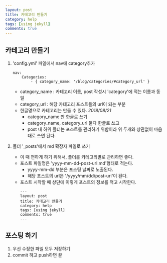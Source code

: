 ```yaml
---
layout: post
title: 카테고리 만들기
category: help
tags: [using jekyll]
comments: true
---
```


## 카테고리 만들기

1. 'config.yml' 파일에서 nav에 category추가

    ```
    nav:
        Categories:
            - { category_name: '/blog/categories/#category_url' }
    ```
    * category_name : 카테고리 이름, post 작성시 'category'에 적는 이름과 동일
    * category_url : 해당 카테고리 포스트들의 url이 되는 부분
    * 한글명으로 카테고리는 만들 수 있다. *2018/08/21*
        * category_name 만 한글로 쓰기
        * category_name, category_url 둘다 한글로 쓰고
        * post 내 하위 폴더는 포스트를 관리하기 위함이라 위 두개와 상관없이 마음대로 쓰면 된다. 


2. 폴더 '_posts'에서 md 확장자 파일로 쓰기
   
    * 이 때 편하게 하기 위해서, 폴더를 카테고리별로 관리하면 좋다.
    * 포스트 파일명은 'yyyy-mm-dd-post-url.md'형태로 적는다.
        * yyyy-mm-dd 부분은 포스팅 날짜로 노출된다.
        * 해당 포스트의 url은 '/yyyy/mm/dd/post-url'이 된다.
    * 포스트 시작할 때 상단에 이렇게 포스트의 정보를 적고 시작한다.  
        ```
        ---
        layout: post
        title: 카테고리 만들기
        category: help
        tags: [using jekyll]
        comments: true
        ---
        ```


## 포스팅 하기

1. 우선 수정한 파일 모두 저장하기
2. commit 하고 push하면 끝  
